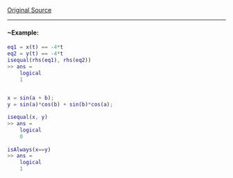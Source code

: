 
[Original Source](https://it.mathworks.com/matlabcentral/answers/524675-test-equality-of-two-symbolic-expressions)

---

#### ~Example:
```matlab
eq1 = x(t) == -4*t
eq2 = y(t) == -4*t
isequal(rhs(eq1), rhs(eq2))
>> ans = 
	logical
	1


x = sin(a + b);
y = sin(a)*cos(b) + sin(b)*cos(a);

isequal(x, y)
>> ans = 
	logical
	0
	
isAlways(x==y)
>> ans =
	logical
	1
```
